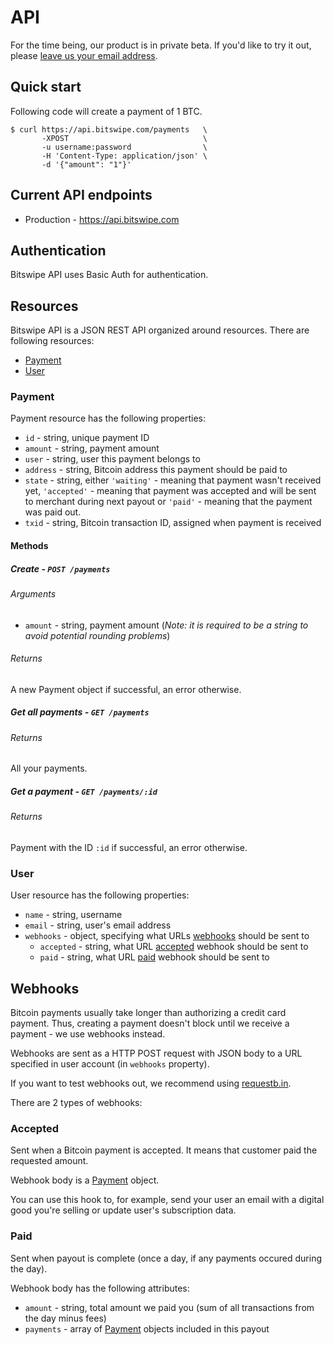 # API

For the time being, our product is in private beta. If you'd like to try it out, please [leave us your email address](http://bitswipe.com).

## Quick start
Following code will create a payment of 1 BTC.

```
$ curl https://api.bitswipe.com/payments   \
       -XPOST                              \
       -u username:password                \
       -H 'Content-Type: application/json' \
       -d '{"amount": "1"}'
```

## Current API endpoints

  * Production - https://api.bitswipe.com

## Authentication

Bitswipe API uses Basic Auth for authentication.

## Resources

Bitswipe API is a JSON REST API organized around resources. There are following resources:

  * [Payment](#payment)
  * [User](#user)
  
### Payment

Payment resource has the following properties:

  * `id` - string, unique payment ID
  * `amount` - string, payment amount
  * `user` - string, user this payment belongs to
  * `address` - string, Bitcoin address this payment should be paid to
  * `state` - string, either `'waiting'` - meaning that payment wasn't received yet, `'accepted'` - meaning that payment was accepted and will be sent to merchant during next payout or `'paid'` - meaning that the payment was paid out.
  * `txid` - string, Bitcoin transaction ID, assigned when payment is received

#### Methods

##### Create - `POST /payments`

###### Arguments

  * `amount` - string, payment amount (*Note: it is required to be a string to avoid potential rounding problems*)

###### Returns

A new Payment object if successful, an error otherwise.

##### Get all payments - `GET /payments`

###### Returns

All your payments.

##### Get a payment - `GET /payments/:id`

###### Returns

Payment with the ID `:id` if successful, an error otherwise.

### User

User resource has the following properties:

 * `name` - string, username
 * `email` - string, user's email address
 * `webhooks` - object, specifying what URLs [webhooks](#webhooks) should be sent to
     * `accepted` - string, what URL [accepted](#accepted) webhook should be sent to
     * `paid` - string, what URL [paid](#paid) webhook should be sent to

## Webhooks

Bitcoin payments usually take longer than authorizing a credit card payment. Thus, creating a payment doesn't block until we receive a payment - we use webhooks instead.

Webhooks are sent as a HTTP POST request with JSON body to a URL specified in user account (in `webhooks` property).

If you want to test webhooks out, we recommend using [requestb.in](http://requestb.in/).

There are 2 types of webhooks:

### Accepted
Sent when a Bitcoin payment is accepted. It means that customer paid the requested amount.

Webhook body is a [Payment](#payment) object.

You can use this hook to, for example, send your user an email with a digital good you're selling or update user's subscription data.

### Paid
Sent when payout is complete (once a day, if any payments occured during the day).

Webhook body has the following attributes:

  * `amount` - string, total amount we paid you (sum of all transactions from the day minus fees)
  * `payments` - array of [Payment](#payment) objects included in this payout